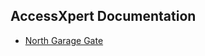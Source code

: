 ## AccessXpert Documentation

* [North Garage Gate](https://github.com/gastelumdev/axdocs/blob/main/northGarageGate.md)
